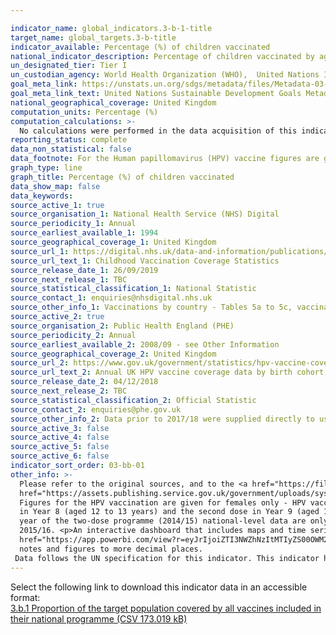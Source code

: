 ```yaml
---

indicator_name: global_indicators.3-b-1-title
target_name: global_targets.3-b-title
indicator_available: Percentage (%) of children vaccinated
national_indicator_description: Percentage of children vaccinated by age and type of vaccine
un_designated_tier: Tier I
un_custodian_agency: World Health Organization (WHO),  United Nations International Children's Emergency Fund (UNICEF)
goal_meta_link: https://unstats.un.org/sdgs/metadata/files/Metadata-03-0b-01.pdf
goal_meta_link_text: United Nations Sustainable Development Goals Metadata (PDF 4.0 MB)
national_geographical_coverage: United Kingdom
computation_units: Percentage (%)
computation_calculations: >-
  No calculations were performed in the data acquisition of this indicator as appropriate data was readily available in the final format specified by this indicator. For insight into the details of potential calculations please refer to the original source metadata or source contact.
reporting_status: complete
data_non_statistical: false
data_footnote: For the Human papillomavirus (HPV) vaccine figures are given for females only, and the year shown on the x-axis refers to academic year
graph_type: line
graph_title: Percentage (%) of children vaccinated
data_show_map: false
data_keywords:  
source_active_1: true
source_organisation_1: National Health Service (NHS) Digital
source_periodicity_1: Annual
source_earliest_available_1: 1994
source_geographical_coverage_1: United Kingdom
source_url_1: https://digital.nhs.uk/data-and-information/publications/statistical/nhs-immunisation-statistics
source_url_text_1: Childhood Vaccination Coverage Statistics
source_release_date_1: 26/09/2019
source_next_release_1: TBC
source_statistical_classification_1: National Statistic
source_contact_1: enquiries@nhsdigital.nhs.uk
source_other_info_1: Vaccinations by country - Tables 5a to 5c, vaccinations by Region of England - Tables 8a, 9a & 10a (2016/17-2018/19), Tables 10, 11 & 12 (2009/10-2015/16), Tables 9,10 & 11 (2008/09), and Tables 7, 8 & 9 (2007/08)
source_active_2: true
source_organisation_2: Public Health England (PHE)
source_periodicity_2: Annual
source_earliest_available_2: 2008/09 - see Other Information
source_geographical_coverage_2: United Kingdom
source_url_2: https://www.gov.uk/government/statistics/hpv-vaccine-coverage-annual-report-for-2017-to-2018
source_url_text_2: Annual UK HPV vaccine coverage data by birth cohort, academic year, dose and country 
source_release_date_2: 04/12/2018
source_next_release_2: TBC
source_statistical_classification_2: Official Statistic
source_contact_2: enquiries@phe.gov.uk
source_other_info_2: Data prior to 2017/18 were supplied directly to us by PHE
source_active_3: false
source_active_4: false
source_active_5: false
source_active_6: false
indicator_sort_order: 03-bb-01
other_info: >-
  Please refer to the original sources, and to the <a href="https://files.digital.nhs.uk/73/F8B4BD/child-vacc-stat-eng-2018-19-appendices.pdf">quality statement for childhood vaccinations</a> and the <a
  href="https://assets.publishing.service.gov.uk/government/uploads/system/uploads/attachment_data/file/849992/HPV_2017_2018_annual_report.pdf">HPV annual report</a> for details on data collection (links are for 2018/2019 data, though previous years quality statements are also available).
  Figures for the HPV vaccination are given for females only - HPV vaccination for males in the UK started in September 2019. <p>In September 2014 the routine HPV programme was changed from a three to two-dose schedule.  The recommendation was to offer the first (priming) HPV vaccine dose
  in Year 8 (aged 12 to 13 years) and the second dose in Year 9 (aged 13 to 14 years), previous all three doses had been offered in year 8.  However, in some areas the second dose was scheduled within the same school year, from six months after the first dose. Consequently, for the first
  year of the two-dose programme (2014/15) national-level data are only available for the priming dose, and are therefore not included in the chart above. National coverage for the completed course of HPV vaccination for the first cohort offered the two-dose schedule was published in
  2015/16. <p>An interactive dashboard that includes maps and time series for Local Authority childhood vaccinations can be found <a
  href="https://app.powerbi.com/view?r=eyJrIjoiZTI3NWZhNzItMTIyZS00OWM2LTg0MzMtOGY5YTJjMGY0MjI1IiwidCI6IjUwZjYwNzFmLWJiZmUtNDAxYS04ODAzLTY3Mzc0OGU2MjllMiIsImMiOjh9">here<a/>.  <p>All figures shown are rounded to 1 decimal place. <p>Please see the source data for caveats, full defintions,
  notes and figures to more decimal places.
 Data follows the UN specification for this indicator. This indicator has been identified in collaboration with topic experts.
---
```

Select the following link to download this indicator data in an accessible format:<br>[3.b.1 Proportion of the target population covered by all vaccines included in their national programme (CSV 173.019 kB)](https://sustainabledevelopment-uk.github.io/sdg-data/data/3-b-1.csv)